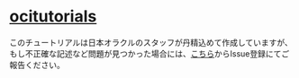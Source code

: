 # [ocitutorials](https://oracle-japan.github.io/ocitutorials/)

このチュートリアルは日本オラクルのスタッフが丹精込めて作成していますが、もし不正確な記述など問題が見つかった場合には、[こちら](https://github.com/oracle-japan/paasdocs/issues)からIssue登録にてご報告ください。